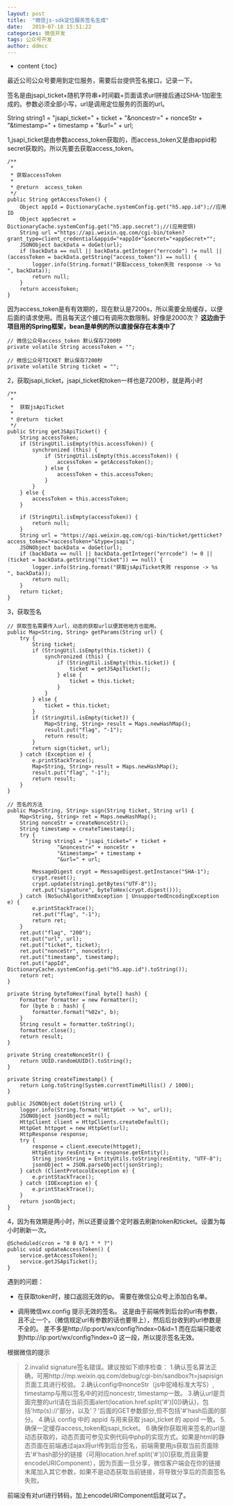 ```yaml
---
layout: post
title:  "微信js-sdk定位服务签名生成"
date:   2019-07-18 15:51:22
categories: 微信开发
tags: 公众号开发
author: ddmcc
---
```


* content
{:toc}

最近公司公众号要用到定位服务，需要后台提供签名接口，记录一下。

签名是由jsapi_ticket+随机字符串+时间戳+页面请求url拼接后通过SHA-1加密生成的。参数必须全部小写，url是调用定位服务的页面的url。





String string1 = "jsapi_ticket=" + ticket + "&noncestr=" + nonceStr + "&timestamp=" + timestamp + "&url=" + url;


1,jsapi_ticket是由参数access_token获取的，而access_token又是由appid和secret获取的。所以先要去获取access_token。

    /**
     *
     * 获取accessToken
     *
     * @return  access_token
     */
    public String getAccessToken() {
        Object appId = DictionaryCache.systemConfig.get("h5.app.id");//应用ID
        Object appSecret = DictionaryCache.systemConfig.get("h5.app.secret");//(应用密钥)
        String url ="https://api.weixin.qq.com/cgi-bin/token?grant_type=client_credential&appid="+appId+"&secret="+appSecret+"";
        JSONObject backData = doGet(url);
        if (backData == null || backData.getInteger("errcode") != null || (accessToken = backData.getString("access_token")) == null) {
            logger.info(String.format("获取access_token失败 response -> %s   ", backData));
            return null;
        }
        return accessToken;
    }
	
	
因为access_token是有有效期的，现在默认是7200s，所以需要全局缓存，以便后面的请求使用。而且每天这个接口有调用次数限制。好像是2000次？
**这边由于项目用的Spring框架，bean是单例的所以直接保存在本类中了**

	// 微信公众号access_token 默认保存7200秒
    private volatile String accessToken = "";
	
	// 微信公众号TICKET 默认保存7200秒
    private volatile String ticket = "";


2，获取jsapi_ticket，jsapi_ticket和token一样也是7200秒，就是两小时

    /**
     *
     *  获取jsApiTicket
     *
     * @return  ticket
     */
    public String getJSApiTicket() {
        String accessToken;
        if (StringUtil.isEmpty(this.accessToken)) {
            synchronized (this) {
                if (StringUtil.isEmpty(this.accessToken)) {
                    accessToken = getAccessToken();
                } else {
                    accessToken = this.accessToken;
                }
            }
        } else {
            accessToken = this.accessToken;
        }

        if (StringUtil.isEmpty(accessToken)) {
            return null;
        }
        String url = "https://api.weixin.qq.com/cgi-bin/ticket/getticket?access_token="+accessToken+"&type=jsapi";
        JSONObject backData = doGet(url);
        if (backData == null || backData.getInteger("errcode") != 0 || (ticket = backData.getString("ticket")) == null) {
            logger.info(String.format("获取jsApiTicket失败 response -> %s   ", backData));
            return null;
        }
        return ticket;
    }
	
	
3，获取签名

	// 获取签名需要传入url，动态的获取url以便其他地方也能用。
    public Map<String, String> getParams(String url) {
        try {
            String ticket;
            if (StringUtil.isEmpty(this.ticket)) {
                synchronized (this) {
                    if (StringUtil.isEmpty(this.ticket)) {
                        ticket = getJSApiTicket();
                    } else {
                        ticket = this.ticket;
                    }
                }
            } else {
                ticket = this.ticket;
            }
            if (StringUtil.isEmpty(ticket)) {
                Map<String, String> result = Maps.newHashMap();
                result.put("flag", "-1");
                return result;
            }
            return sign(ticket, url);
        } catch (Exception e) {
            e.printStackTrace();
            Map<String, String> result = Maps.newHashMap();
            result.put("flag", "-1");
            return result;
        }
    }

	// 签名的方法
    public Map<String, String> sign(String ticket, String url) {
        Map<String, String> ret = Maps.newHashMap();
        String nonceStr = createNonceStr();
        String timestamp = createTimestamp();
        try {
            String string1 = "jsapi_ticket=" + ticket +
                    "&noncestr=" + nonceStr +
                    "&timestamp=" + timestamp +
                    "&url=" + url;

            MessageDigest crypt = MessageDigest.getInstance("SHA-1");
            crypt.reset();
            crypt.update(string1.getBytes("UTF-8"));
            ret.put("signature", byteToHex(crypt.digest()));
        } catch (NoSuchAlgorithmException | UnsupportedEncodingException e) {
            e.printStackTrace();
            ret.put("flag", "-1");
            return ret;
        }
        ret.put("flag", "200");
        ret.put("url", url);
        ret.put("ticket", ticket);
        ret.put("nonceStr", nonceStr);
        ret.put("timestamp", timestamp);
        ret.put("appId", DictionaryCache.systemConfig.get("h5.app.id").toString());
        return ret;
    }

    private String byteToHex(final byte[] hash) {
        Formatter formatter = new Formatter();
        for (byte b : hash) {
            formatter.format("%02x", b);
        }
        String result = formatter.toString();
        formatter.close();
        return result;
    }

    private String createNonceStr() {
        return UUID.randomUUID().toString();
    }

    private String createTimestamp() {
        return Long.toString(System.currentTimeMillis() / 1000);
    }
	
	public JSONObject doGet(String url) {
        logger.info(String.format("HttpGet -> %s", url));
        JSONObject jsonObject = null;
        HttpClient client = HttpClients.createDefault();
        HttpGet httpget = new HttpGet(url);
        HttpResponse response;
        try {
            response = client.execute(httpget);
            HttpEntity resEntity = response.getEntity();
            String jsonString = EntityUtils.toString(resEntity, "UTF-8");
            jsonObject = JSON.parseObject(jsonString);
        } catch (ClientProtocolException e) {
            e.printStackTrace();
        } catch (IOException e) {
            e.printStackTrace();
        }
        return jsonObject;
    }
	
	
4，因为有效期是两小时，所以还要设置个定时器去刷新token和ticket。设置为每小时刷新一次。

	@Scheduled(cron = "0 0 0/1 * * ?")
    public void updateAccessToken() {
        service.getAccessToken();
        service.getJSApiTicket();
    }
	
	
	
遇到的问题：
	
- 在获取token时，接口返回无效的ip。 需要在微信公众号上添加白名单。

- 调用微信wx.config 提示无效的签名。 这是由于前端传到后台的url有参数，且不止一个。（微信规定url有参数的话也要带上），然后后台收到的url参数是不全的。
差不多是http://ip:port/wx/config?index=0&id=1 而在后端只能收到http://ip:port/wx/config?index=0 这一段，所以提示签名无效。

根据微信的提示
>2.invalid signature签名错误。建议按如下顺序检查：
1.确认签名算法正确，可用http://mp.weixin.qq.com/debug/cgi-bin/sandbox?t=jsapisign 页面工具进行校验。
2.确认config中nonceStr（js中驼峰标准大写S）, timestamp与用以签名中的对应noncestr, timestamp一致。
3.确认url是页面完整的url(请在当前页面alert(location.href.split('#')[0])确认)，包括'http(s)://'部分，以及'？'后面的GET参数部分,但不包括'#'hash后面的部分。
4.确认 config 中的 appid 与用来获取 jsapi_ticket 的 appid 一致。
5.确保一定缓存access_token和jsapi_ticket。
6.确保你获取用来签名的url是动态获取的，动态页面可参见实例代码中php的实现方式。如果是html的静态页面在前端通过ajax将url传到后台签名，前端需要用js获取当前页面除去'#'hash部分的链接（可用location.href.split('#')[0]获取,而且需要encodeURIComponent），因为页面一旦分享，微信客户端会在你的链接末尾加入其它参数，如果不是动态获取当前链接，将导致分享后的页面签名失败。

前端没有对url进行转码，加上encodeURIComponent后就可以了。